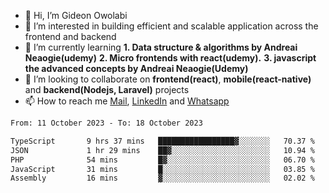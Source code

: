 - 👋 Hi, I’m Gideon Owolabi
- 👀 I’m interested in building efficient and scalable application across the frontend and backend
- 🌱 I’m currently learning <b>1. Data structure & algorithms by Andreai Neaogie(udemy)</b> <b>2. Micro frontends with react(udemy).</b>  <b>3. javascript the advanced concepts by Andreai Neaogie(Udemy)</b>
- 💞️ I’m looking to collaborate on <b>frontend(react)</b>, <b>mobile(react-native)</b> and <b>backend(Nodejs, Laravel)</b> projects
- 📫 How to reach me <a href="mailto:gideoniyin2021@gmail.com">Mail</a>, <a href="https://www.linkedin.com/in/gideon-owolabi-9b667a232/">LinkedIn</a> and <a href="https://wa.me/2348055377085">Whatsapp</a>

<!---
gude1/gude1 is a ✨ special ✨ repository because its `README.md` (this file) appears on your GitHub profile.
You can click the Preview link to take a look at your changes.
--->

<!--START_SECTION:waka-->

```txt
From: 11 October 2023 - To: 18 October 2023

TypeScript       9 hrs 37 mins   █████████████████▓░░░░░░░   70.37 %
JSON             1 hr 29 mins    ██▓░░░░░░░░░░░░░░░░░░░░░░   10.94 %
PHP              54 mins         █▓░░░░░░░░░░░░░░░░░░░░░░░   06.70 %
JavaScript       31 mins         █░░░░░░░░░░░░░░░░░░░░░░░░   03.85 %
Assembly         16 mins         ▓░░░░░░░░░░░░░░░░░░░░░░░░   02.02 %
```

<!--END_SECTION:waka-->

